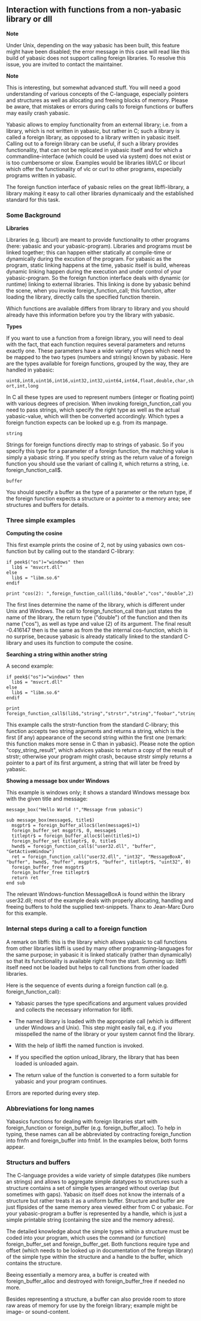 ## Interaction with functions from a non-yabasic library or dll

**Note**

Under Unix, depending on the way yabasic has been built, this feature might have been disabled; the error message in this case will read like this build of yabasic does not support calling foreign libraries. To resolve this issue, you are invited to contact the maintainer.

**Note**

This is interesting, but somewhat advanced stuff. You will need a good understanding of various concepts of the C-language, especially pointers and structures as well as allocating and freeing blocks of memory. Please be aware, that mistakes or errors during calls to foreign functions or buffers may easily crash yabasic.

Yabasic allows to employ functionality from an external library; i.e. from a library, which is not written in yabasic, but rather in C; such a library is called a foreign library, as opposed to a library written in yabasic itself. Calling out to a foreign library can be useful, if such a library provides functionality, that can not be replicated in yabasic itself and for which a commandline-interface (which could be used via system) does not exist or is too cumbersome or slow. Examples would be libraries libVLC or libcurl which offer the functionality of vlc or curl to other programs, especially programs written in yabasic.

The foreign function interface of yabasic relies on the great libffi-library, a library making it easy to call other libraries dynamicaaly and the established standard for this task.

### Some Background

**Libraries**

Libraries (e.g. libcurl) are meant to provide functionality to other programs (here: yabasic and your yabasic-program). Libraries and programs must be linked together; this can happen either statically at compile-time or dynamically during the excution of the program. For yabasic as the program, static linking happens at the time, yabasic itself is build, whereas dynamic linking happen during the execution and under control of your yabasic-program. So the foreign function interface deals with dynamic (or runtime) linking to external libraries. This linking is done by yabasic behind the scene, when you invoke foreign_function_call; this function, after loading the library, directly calls the specified function therein.

Which functions are available differs from library to library and you should already have this information before you try the library with yabasic.

**Types**

If you want to use a function from a foreign library, you will need to deal with the fact, that each function requires several parameters and returns exactly one. These parameters have a wide variety of types which need to be mapped to the two types (numbers and strings) known by yabasic. Here are the types available for foreign functions, grouped by the way, they are handled in yabasic:

```uint8,int8,uint16,int16,uint32,int32,uint64,int64,float,double,char,short,int,long```

In C all these types are used to represent numbers (integer or floating point) with various degrees of precision. When invoking foreign_function_call you need to pass strings, which specify the right type as well as the actual yabasic-value, which will then be converted accordingly. Which types a foreign function expects can be looked up e.g. from its manpage.

```string```

Strings for foreign functions directly map to strings of yabasic. So if you specify this type for a parameter of a foreign function, the matching value is simply a yabasic string. If you specify string as the return value of a foreign function you should use the variant of calling it, which returns a string, i.e. foreign_function_call$.

```buffer```

You should specify a buffer as the type of a parameter or the return type, if the foreign function expects a structure or a pointer to a memory area; see structures and buffers for details.

### Three simple examples

**Computing the cosine**

This first example prints the cosine of 2, not by using yabasics own cos-function but by calling out to the standard C-library:

```
if peek$("os")="windows" then
  lib$ = "msvcrt.dll"
else
  lib$ = "libm.so.6"
endif

print "cos(2): ",foreign_function_call(lib$,"double","cos","double",2)
```

The first lines determine the name of the library, which is different under Unix and Windows. The call to foreign_function_call than just states the name of the library, the return type ("double") of the function and then its name ("cos"), as well as type and value (2) of its argument. The final result -0.416147 then is the same as from the the internal cos-function, which is no surprise, because yabasic is already statically linked to the standard C-library and uses its function to compute the cosine.

**Searching a string within another string**

A second example:

```basic
if peek$("os")="windows" then
  lib$ = "msvcrt.dll"
else
  lib$ = "libm.so.6"
endif

print foreign_function_call$(lib$,"string","strstr","string","foobar","string","ob","options","copy_string_result")
```

This example calls the strstr-function from the standard C-library; this function accepts two string arguments and returns a string, which is the first (if any) appearance of the second string within the first one (remark: this function makes more sense in C than in yabasic). Please note the option "copy_string_result", which advices yabasic to return a copy of the result of strstr; otherwise your program might crash, because strstr simply returns a pointer to a part of its first argument, a string that will later be freed by yabasic.

**Showing a message box under Windows**

This example is windows only; it shows a standard Windows message box with the given title and message:

```basic
message_box("Hello World !","Message from yabasic")

sub message_box(message$, title$)
  msgptr$ = foreign_buffer_alloc$(len(message$)+1)
  foreign_buffer_set msgptr$, 0, message$
  titleptr$ = foreign_buffer_alloc$(len(title$)+1)
  foreign_buffer_set titleptr$, 0, title$
  hwnd$ = foreign_function_call$("user32.dll", "buffer", "GetActiveWindow")
  ret = foreign_function_call("user32.dll", "int32", "MessageBoxA", "buffer", hwnd$, "buffer", msgptr$, "buffer", titleptr$, "uint32", 0)
  foreign_buffer_free msgptr$
  foreign_buffer_free titleptr$
  return ret
end sub
```

The relevant Windows-function MessageBoxA is found within the library user32.dll; most of the example deals with properly allocating, handling and freeing buffers to hold the supplied text-snippets. Thanx to Jean-Marc Duro for this example.

### Internal steps during a call to a foreign function

A remark on libffi: this is the library which allows yabasic to call functions from other libraries libffi is used by many other programming-languages for the same purpose; in yabasic it is linked statically (rather than dynamically) so that its functionality is available right from the start. Summing up: libffi itself need not be loaded but helps to call functions from other loaded libraries.

Here is the sequence of events during a foreign function call (e.g. foreign_function_call):

* Yabasic parses the type specifications and argument values provided and collects the necessary information for libffi.

* The named library is loaded with the appropriate call (which is different under Windows and Unix). This step might easily fail, e.g. if you misspelled the name of the library or your system cannot find the library.

* With the help of libffi the named function is invoked.

* If you specified the option unload_library, the library that has been loaded is unloaded again.

* The return value of the function is converted to a form suitable for yabasic and your program continues.

Errors are reported during every step.

### Abbreviations for long names

Yabasics functions for dealing with foreign libraries start with foreign_function or foreign_buffer (e.g. foreign_buffer_alloc). To help in typing, these names can all be abbreviated by contracting foreign_function into frnfn and foreign_buffer into frnbf. In the examples below, both forms appear.

### Structurs and buffers

The C-language provides a wide variety of simple datatypes (like numbers an strings) and allows to aggregate simple datatypes to structures such a structure contains a set of simple types arranged without overlap (but sometimes with gaps). Yabasic on itself does not know the internals of a structure but rather treats it as a uniform buffer. Structure and buffer are just flipsides of the same memory area viewed either from C or yabasic. For your yabasic-program a buffer is represented by a handle, which is just a simple printable string (containing the size and the memory adress).

The detailed knowledge about the simple types within a structure must be coded into your program, which uses the command (or function) foreign_buffer_set and foreign_buffer_get. Both functions require type and offset (which needs to be looked up in documentation of the foreign library) of the simple type within the structure and a handle to the buffer, which contains the structure.

Beeing essentially a memory area, a buffer is created with foreign_buffer_alloc and destroyed with foreign_buffer_free if needed no more.

Besides representing a structure, a buffer can also provide room to store raw areas of memory for use by the foreign library; example might be image- or sound-content.
